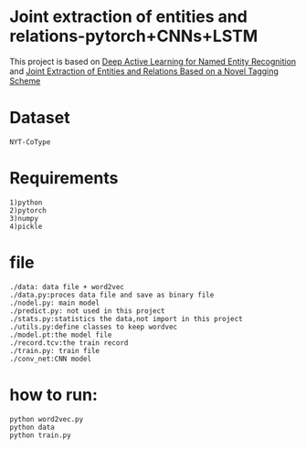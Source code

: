 # Joint extraction of entities and relations-pytorch+CNNs+LSTM
This project is based on [Deep Active Learning for Named Entity Recognition](https://arxiv.org/abs/1707.05928)  
and [Joint Extraction of Entities and Relations Based on a Novel Tagging Scheme](https://arxiv.org/abs/1707.05928)
    

# Dataset


    NYT-CoType
    
# Requirements

    1)python
    2)pytorch
    3)numpy
    4)pickle

# file

    ./data: data file + word2vec
    ./data.py:proces data file and save as binary file
    ./nodel.py: main model
    ./predict.py: not used in this project
    ./stats.py:statistics the data,not import in this project
    ./utils.py:define classes to keep wordvec
    ./model.pt:the model file
    ./record.tcv:the train record
    ./train.py: train file
    ./conv_net:CNN model

# how to run:

    python word2vec.py
    python data
    python train.py
    
    